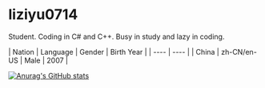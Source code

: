 # liziyu0714

Student. Coding in C# and C++.
Busy in study and lazy in coding.

| Nation | Language | Gender | Birth Year |
| ---- | ---- |
| China | zh-CN/en-US | Male | 2007 |

[![Anurag's GitHub stats](https://github-readme-stats.vercel.app/api?username=anuraghazra)](https://github.com/anuraghazra/github-readme-stats)



<!---
liziyu0714/liziyu0714 is a ✨ special ✨ repository because its `README.md` (this file) appears on your GitHub profile.
You can click the Preview link to take a look at your changes.
--->
